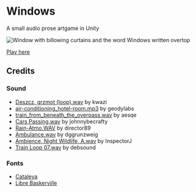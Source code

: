 # Windows
A small audio prose artgame in Unity 

![Window with billowing curtains and the word Windows written overtop](http://i.imgur.com/xjwvvOS.gif)

[Play here](https://lindseybieda.itch.io/windows)


## Credits

### Sound

* [Deszcz, grzmot (loop).wav](https://www.freesound.org/people/kwazi/sounds/56370/#) by kwazi
* [air-conditioning_hotel-room.mp3](https://www.freesound.org/people/geodylabs/sounds/122824/#) by geodylabs
* [train_from_beneath_the_overpass.wav](https://www.freesound.org/people/aesqe/sounds/138213/#) by aesqe
* [Cars Passing.wav](https://www.freesound.org/people/JohnnyBeCrafty/sounds/254788/#) by johnnybecrafty
* [Rain-Atmo.WAV](https://www.freesound.org/people/director89/sounds/265627/#) by director89
* [Ambulance.wav](https://www.freesound.org/people/dggrunzweig/sounds/341553/#) by dggrunzweig
* [Ambience, Night Wildlife, A.wav](https://www.freesound.org/people/InspectorJ/sounds/352514/#) by InspectorJ
* [Train Loop 07.wav](https://www.freesound.org/people/debsound/sounds/354062/#) by debsound

### Fonts

* [Cataleya](http://fontalizer.com/fonts/3601-cataleya-typeface.html)
* [Libre Baskerville](https://fonts.google.com/specimen/Libre+Baskerville)
